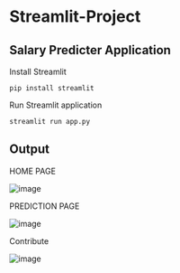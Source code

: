# Streamlit-Project

## Salary Predicter Application

 Install Streamlit

```
pip install streamlit
```

Run Streamlit application 

``` 
streamlit run app.py
```

## Output

HOME PAGE

![image](https://github.com/AbilaJesy/Streamlit-Project/assets/113841308/1fddcaee-1ad7-453b-a2b2-d96f821c8dfd)

PREDICTION PAGE

![image](https://github.com/AbilaJesy/Streamlit-Project/assets/113841308/c793bc01-f706-41ae-ab9f-de8993b154af)

Contribute

![image](https://github.com/AbilaJesy/Streamlit-Project/assets/113841308/efe2acb4-9836-4d73-96ab-8ff95671a054)
